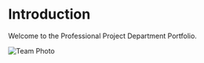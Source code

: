 # Introduction

Welcome to the Professional Project Department Portfolio.

![Team Photo](../assets/team-photo.png)
